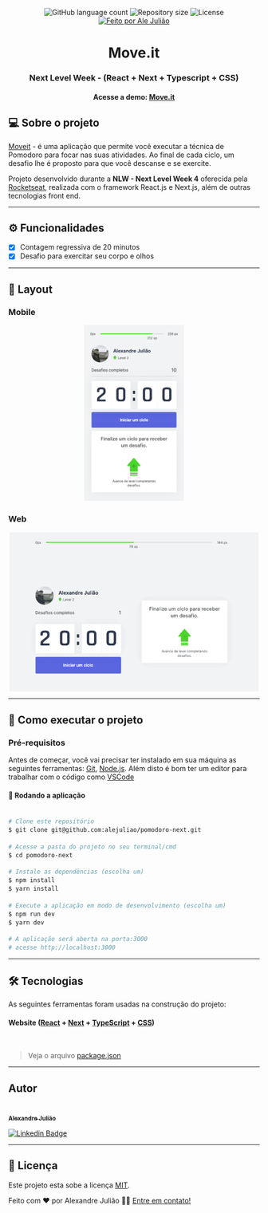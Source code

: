 <p align="center">
	<img alt="GitHub language count" src="https://img.shields.io/github/languages/count/alejuliao/pomodoro-next?color=%2304D361">

  <img alt="Repository size" src="https://img.shields.io/github/repo-size/alejuliao/pomodoro-next">

  <img alt="License" src="https://img.shields.io/badge/license-MIT-brightgreen">

  <a href="https://github.com/alejuliao">
    <img alt="Feito por Ale Julião" src="https://img.shields.io/badge/feito%20por-Ale%20Julião%20-%237519C1">
  </a>
</p>

<h1 align="center">
  Move.it
</h1>
<h3 align="center">
	Next Level Week - (React + Next + Typescript + CSS)
</h3>
<h4 align="center">
	Acesse a demo:
	<a href="https://pomodoro-next-nlw.vercel.app">
		Move.it
	</a>
</h4>

## 💻 Sobre o projeto

[Moveit](https://pomodoro-next-nlw.vercel.app) - é uma aplicação que permite você executar a técnica de Pomodoro para focar nas suas atividades. Ao final de cada ciclo, um desafio lhe é proposto para que você descanse e se exercite.

Projeto desenvolvido durante a **NLW - Next Level Week 4** oferecida pela [Rocketseat](https://nextlevelweek.com/), realizada com o framework React.js e Next.js, além de outras tecnologias front end.

---

## ⚙️ Funcionalidades

- [x] Contagem regressiva de 20 minutos
- [x] Desafio para exercitar seu corpo e olhos

---

## 🎨 Layout

### Mobile

<p align="center">
  <img alt="NextLevelWeek" title="#NextLevelWeek" src="./.github/assets/mobile.gif" width="200px">
</p>

### Web

<p align="center" style="display: flex; align-items: flex-start; justify-content: center;">
  <img alt="NextLevelWeek" title="#NextLevelWeek" src="./.github/assets/web.gif" width="500px">
</p>

---

## 🚀 Como executar o projeto

### Pré-requisitos

Antes de começar, você vai precisar ter instalado em sua máquina as seguintes ferramentas:
[Git](https://git-scm.com), [Node.js](https://nodejs.org/en/).
Além disto é bom ter um editor para trabalhar com o código como [VSCode](https://code.visualstudio.com/)

#### 🧭 Rodando a aplicação

```bash

# Clone este repositório
$ git clone git@github.com:alejuliao/pomodoro-next.git

# Acesse a pasta do projeto no seu terminal/cmd
$ cd pomodoro-next

# Instale as dependências (escolha um)
$ npm install
$ yarn install

# Execute a aplicação em modo de desenvolvimento (escolha um)
$ npm run dev
$ yarn dev

# A aplicação será aberta na porta:3000
# acesse http://localhost:3000

```

---

## 🛠 Tecnologias

As seguintes ferramentas foram usadas na construção do projeto:

#### **Website** ([React](https://reactjs.org/) + [Next](https://nextjs.org/) + [TypeScript](https://www.typescriptlang.org/) + [CSS](https://www.w3.org/Style/CSS/#specs))

<br>

> Veja o arquivo [package.json](https://github.com/alejuliao/pomodoro-next/blob/main/package.json)

---

## Autor

<a href="https://github.com/alejuliao">
 <img style="border-radius: 50%;" src="https://avatars.githubusercontent.com/u/62526197?s=400&u=21487b9a655b74a3c7e1f9fd82849451157c7993&v=4" width="100px;" alt=""/>
 <br />
 <sub><b>Alexandre Julião</b></sub>
</a>
<br />

[![Linkedin Badge](https://img.shields.io/badge/-alexandrejuliao-blue?style=flat-square&logo=Linkedin&logoColor=white&link=https://www.linkedin.com/in/alexandrejuliao/)](https://www.linkedin.com/in/alexandrejuliao/)

---

## 📝 Licença

Este projeto esta sobe a licença [MIT](./LICENSE).

Feito com ❤️ por Alexandre Julião 👋🏽 [Entre em contato!](https://www.linkedin.com/in/alexandrejuliao/)
